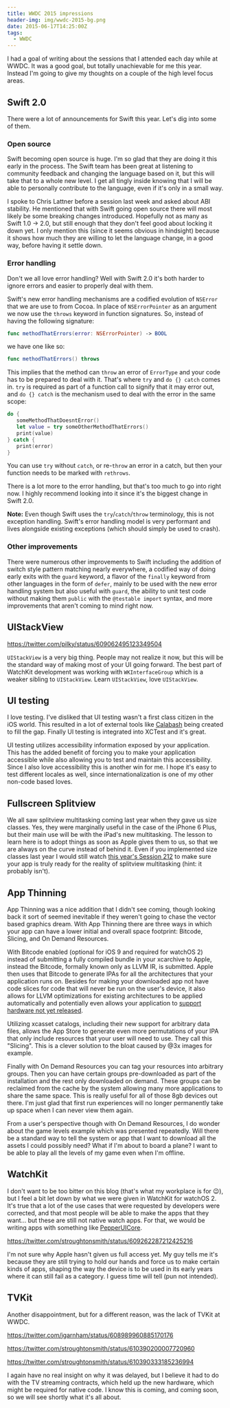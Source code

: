 ```yaml
---
title: WWDC 2015 impressions
header-img: img/wwdc-2015-bg.png
date: 2015-06-17T14:25:00Z
tags:
  - WWDC
---
```


I had a goal of writing about the sessions that I attended each day while at WWDC. It was a good goal, but totally unachievable for me this year. Instead I'm going to give my thoughts on a couple of the high level focus areas.

<!-- excerpt -->

## Swift 2.0

There were a lot of announcements for Swift this year. Let's dig into some of them.

### Open source

Swift becoming open source is huge. I'm so glad that they are doing it this early in the process. The Swift team has been great at listening to community feedback and changing the language based on it, but this will take that to a whole new level. I get all tingly inside knowing that I will be able to personally contribute to the language, even if it's only in a small way.

I spoke to Chris Lattner before a session last week and asked about ABI stability. He mentioned that with Swift going open source there will most likely be some breaking changes introduced. Hopefully not as many as Swift 1.0 -\> 2.0, but still enough that they don't feel good about locking it down yet. I only mention this (since it seems obvious in hindsight) because it shows how much they are willing to let the language change, in a good way, before having it settle down.

### Error handling

Don't we all love error handling? Well with Swift 2.0 it's both harder to ignore errors and easier to properly deal with them.

Swift's new error handling mechanisms are a codified evolution of `NSError` that we are use to from Cocoa. In place of `NSErrorPointer` as an argument we now use the `throws` keyword in function signatures. So, instead of having the following signature:

```swift
func methodThatErrors(error: NSErrorPointer) -> BOOL
```

we have one like so:

```swift
func methodThatErrors() throws
```

This implies that the method can `throw` an error of `ErrorType` and your code has to be prepared to deal with it. That's where `try` and `do {} catch` comes in. `try` is required as part of a function call to signify that it may error out, and `do {} catch` is the mechanism used to deal with the error in the same scope:

```swift
do {
   someMethodThatDoesntError()
   let value = try someOtherMethodThatErrors()
   print(value)
} catch {
   print(error)
}
```

You can use `try` without `catch`, or re-`throw` an error in a catch, but then your function needs to be marked with `rethrows`.

There is a lot more to the error handling, but that's too much to go into right now. I highly recommend looking into it since it's the biggest change in Swift 2.0.

**Note:** Even though Swift uses the `try`/`catch`/`throw` terminology, this is not exception handling. Swift's error handling model is very performant and lives alongside existing exceptions (which should simply be used to crash).

### Other improvements

There were numerous other improvements to Swift including the addition of switch style pattern matching nearly everywhere, a codified way of doing early exits with the `guard` keyword, a flavor of the `finally` keyword from other languages in the form of `defer`, mainly to be used with the new error handling system but also useful with `guard`, the ability to unit test code without making them `public` with the `@testable import` syntax, and more improvements that aren't coming to mind right now.

## UIStackView

https://twitter.com/pilky/status/609062495123349504

`UIStackView` is a very big thing. People may not realize it now, but this will be the standard way of making most of your UI going forward. The best part of WatchKit development was working with `WKInterfaceGroup` which is a weaker sibling to `UIStackView`. Learn `UIStackView`, love `UIStackView`.

## UI testing

I love testing. I've disliked that UI testing wasn't a first class citizen in the iOS world. This resulted in a lot of external tools like [Calabash](http://calaba.sh) being created to fill the gap. Finally UI testing is integrated into XCTest and it's great.

UI testing utilizes accessibility information exposed by your application. This has the added benefit of forcing you to make your application accessible while also allowing you to test and maintain this accessibility. Since I also love accessibility this is another win for me. I hope it's easy to test different locales as well, since internationalization is one of my other non-code based loves.

## Fullscreen Splitview

We all saw splitview multitasking coming last year when they gave us size classes. Yes, they were marginally useful in the case of the iPhone 6 Plus, but their main use will be with the iPad's new multitasking. The lesson to learn here is to adopt things as soon as Apple gives them to us, so that we are always on the curve instead of behind it. Even if you implemented size classes last year I would still watch [this year's Session 212](https://developer.apple.com/videos/wwdc/2015/?id=212) to make sure your app is truly ready for the reality of splitview multitasking (hint: it probably isn't).

## App Thinning

App Thinning was a nice addition that I didn't see coming, though looking back it sort of seemed inevitable if they weren't going to chase the vector based graphics dream. With App Thinning there are three ways in which your app can have a lower initial and overall space footprint: Bitcode, Slicing, and On Demand Resources.

With Bitcode enabled (optional for iOS 9 and required for watchOS 2) instead of submitting a fully compiled bundle in your xcarchive to Apple, instead the Bitcode, formally known only as LLVM IR, is submitted. Apple then uses that Bitcode to generate IPAs for all the architectures that your application runs on. Besides for making your downloaded app not have code slices for code that will never be run on the user's device, it also allows for LLVM optimizations for existing architectures to be applied automatically and potentially even allows your application to [support hardware not yet released](https://medium.com/@InertialLemon/apple-s-bitcode-telegraphs-future-cpu-plans-a7b90d326228).

Utilizing xcasset catalogs, including their new support for arbitrary data files, allows the App Store to generate even more permutations of your IPA that only include resources that your user will need to use. They call this "Slicing". This is a clever solution to the bloat caused by @3x images for example.

Finally with On Demand Resources you can tag your resources into arbitrary groups. Then you can have certain groups pre-downloaded as part of the installation and the rest only downloaded on demand. These groups can be reclaimed from the cache by the system allowing many more applications to share the same space. This is really useful for all of those 8gb devices out there. I'm just glad that first run experiences will no longer permanently take up space when I can never view them again.

From a user's perspective though with On Demand Resources, I do wonder about the game levels example which was presented repeatedly. Will there be a standard way to tell the system or app that I want to download all the assets I could possibly need? What if I'm about to board a plane? I want to be able to play all the levels of my game even when I'm offline.

## WatchKit

I don't want to be too bitter on this blog (that's what my workplace is for 😉), but I feel a bit let down by what we were given in WatchKit for watchOS 2. It's true that a lot of the use cases that were requested by developers were corrected, and that most people will be able to make the apps that they want… but these are still not native watch apps. For that, we would be writing apps with something like [PepperUICore](https://deallocatedobjects.com/posts/confirmed-apple-watch-runs-ios).

https://twitter.com/stroughtonsmith/status/609262287212425216

I'm not sure why Apple hasn't given us full access yet. My guy tells me it's because they are still trying to hold our hands and force us to make certain kinds of apps, shaping the way the device is to be used in its early years where it can still fail as a category. I guess time will tell (pun not intended).

## TVKit

Another disappointment, but for a different reason, was the lack of TVKit at WWDC.

https://twitter.com/jgarnham/status/608989960885170176

https://twitter.com/stroughtonsmith/status/610390200007720960

https://twitter.com/stroughtonsmith/status/610390333185236994

I again have no real insight on why it was delayed, but I believe it had to do with the TV streaming contracts, which held up the new hardware, which might be required for native code. I know this is coming, and coming soon, so we will see shortly what it's all about.
